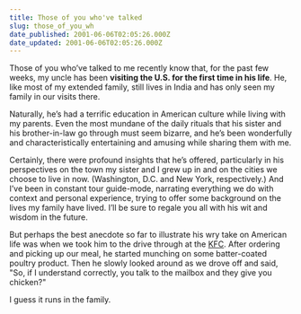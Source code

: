 ```yaml
---
title: Those of you who've talked
slug: those_of_you_wh
date_published: 2001-06-06T02:05:26.000Z
date_updated: 2001-06-06T02:05:26.000Z
---
```


Those of you who’ve talked to me recently know that, for the past few weeks, my uncle has been **visiting the U.S. for the first time in his life**. He, like most of my extended family, still lives in India and has only seen my family in our visits there.

Naturally, he’s had a terrific education in American culture while living with my parents. Even the most mundane of the daily rituals that his sister and his brother-in-law go through must seem bizarre, and he’s been wonderfully and characteristically entertaining and amusing while sharing them with me.

Certainly, there were profound insights that he’s offered, particularly in his perspectives on the town my sister and I grew up in and on the cities we choose to live in now. (Washington, D.C. and New York, respectively.) And I’ve been in constant tour guide-mode, narrating everything we do with context and personal experience, trying to offer some background on the lives my family have lived. I’ll be sure to regale you all with his wit and wisdom in the future.

But perhaps the best anecdote so far to illustrate his wry take on American life was when we took him to the drive through at the [KFC](http://www.kfc.com). After ordering and picking up our meal, he started munching on some batter-coated poultry product. Then he slowly looked around as we drove off and said, "So, if I understand correctly, you talk to the mailbox and they give you chicken?"

I guess it runs in the family.
